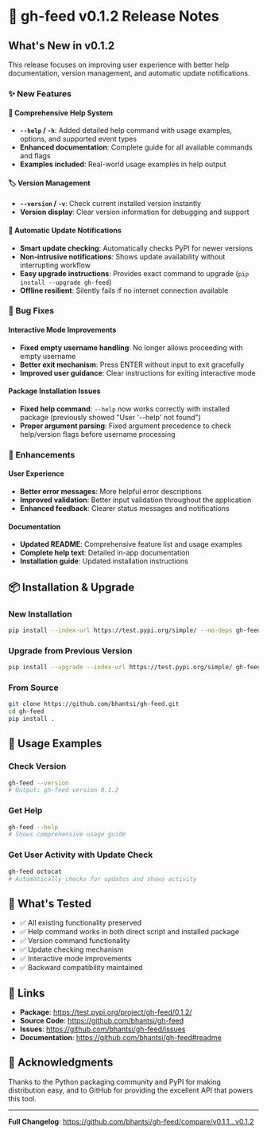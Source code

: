 # 🚀 gh-feed v0.1.2 Release Notes

## What's New in v0.1.2

This release focuses on improving user experience with better help documentation, version management, and automatic update notifications.

### ✨ New Features

#### 📖 Comprehensive Help System
- **`--help` / `-h`**: Added detailed help command with usage examples, options, and supported event types
- **Enhanced documentation**: Complete guide for all available commands and flags
- **Examples included**: Real-world usage examples in help output

#### 🏷️ Version Management  
- **`--version` / `-v`**: Check current installed version instantly
- **Version display**: Clear version information for debugging and support

#### 🔔 Automatic Update Notifications
- **Smart update checking**: Automatically checks PyPI for newer versions
- **Non-intrusive notifications**: Shows update availability without interrupting workflow
- **Easy upgrade instructions**: Provides exact command to upgrade (`pip install --upgrade gh-feed`)
- **Offline resilient**: Silently fails if no internet connection available

### 🐛 Bug Fixes

#### Interactive Mode Improvements
- **Fixed empty username handling**: No longer allows proceeding with empty username
- **Better exit mechanism**: Press ENTER without input to exit gracefully
- **Improved user guidance**: Clear instructions for exiting interactive mode

#### Package Installation Issues
- **Fixed help command**: `--help` now works correctly with installed package (previously showed "User '--help' not found")
- **Proper argument parsing**: Fixed argument precedence to check help/version flags before username processing

### 🎨 Enhancements

#### User Experience
- **Better error messages**: More helpful error descriptions
- **Improved validation**: Better input validation throughout the application  
- **Enhanced feedback**: Clearer status messages and notifications

#### Documentation
- **Updated README**: Comprehensive feature list and usage examples
- **Complete help text**: Detailed in-app documentation
- **Installation guide**: Updated installation instructions

## 📦 Installation & Upgrade

### New Installation
```bash
pip install --index-url https://test.pypi.org/simple/ --no-deps gh-feed==0.1.2
```

### Upgrade from Previous Version
```bash
pip install --upgrade --index-url https://test.pypi.org/simple/ gh-feed
```

### From Source
```bash
git clone https://github.com/bhantsi/gh-feed.git
cd gh-feed
pip install .
```

## 🔧 Usage Examples

### Check Version
```bash
gh-feed --version
# Output: gh-feed version 0.1.2
```

### Get Help
```bash
gh-feed --help
# Shows comprehensive usage guide
```

### Get User Activity with Update Check
```bash
gh-feed octocat
# Automatically checks for updates and shows activity
```

## 🧪 What's Tested

- ✅ All existing functionality preserved
- ✅ Help command works in both direct script and installed package
- ✅ Version command functionality
- ✅ Update checking mechanism
- ✅ Interactive mode improvements
- ✅ Backward compatibility maintained

## 🔗 Links

- **Package**: https://test.pypi.org/project/gh-feed/0.1.2/
- **Source Code**: https://github.com/bhantsi/gh-feed
- **Issues**: https://github.com/bhantsi/gh-feed/issues
- **Documentation**: https://github.com/bhantsi/gh-feed#readme

## 🙏 Acknowledgments

Thanks to the Python packaging community and PyPI for making distribution easy, and to GitHub for providing the excellent API that powers this tool.

---

**Full Changelog**: https://github.com/bhantsi/gh-feed/compare/v0.1.1...v0.1.2
